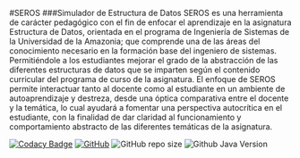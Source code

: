 #SEROS
###Simulador de Estructura de Datos
SEROS es una herramienta de carácter pedagógico con el fin de enfocar el aprendizaje en la asignatura Estructura de Datos, orientada en el programa de Ingeniería de Sistemas de la Universidad de la Amazonia; que comprende una de las áreas del conocimiento necesario en la formación base del ingeniero de sistemas. Permitiéndole a los estudiantes mejorar el grado de la abstracción de las diferentes estructuras de datos que se imparten según el contenido curricular del programa de curso de la asignatura.
El enfoque de SEROS permite interactuar tanto al docente como al estudiante en un ambiente de autoaprendizaje y destreza, desde una óptica comparativa entre el docente y la temática, lo cual ayudará a fomentar una perspectiva autocrítica en el estudiante, con la finalidad de dar claridad al funcionamiento y comportamiento abstracto de las diferentes temáticas de la asignatura.

[![Codacy Badge](https://api.codacy.com/project/badge/Grade/e64294fa98314fad8704cdc2ef88e22b)](https://www.codacy.com/app/Reymon99/SimuladorTDA?utm_source=github.com&amp;utm_medium=referral&amp;utm_content=Reymon99/SimuladorTDA&amp;utm_campaign=Badge_Grade) [![GitHub](https://img.shields.io/github/license/Reymon99/SimuladorTDA)](https://github.com/Reymon99/SimuladorTDA/blob/master/LICENSE) ![GitHub repo size](https://img.shields.io/github/repo-size/Reymon99/SimuladorTDA) ![Github Java Version](https://img.shields.io/badge/Java%20Version-13-brightgreen) 